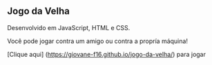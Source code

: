## Jogo da Velha 

Desenvolvido em JavaScript, HTML e CSS.

Você pode jogar contra um amigo ou contra a propría máquina!

[Clique aqui] (https://giovane-f16.github.io/jogo-da-velha/) para jogar
